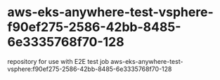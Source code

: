 # aws-eks-anywhere-test-vsphere-f90ef275-2586-42bb-8485-6e3335768f70-128
repository for use with E2E test job aws-eks-anywhere-test-vsphere:f90ef275-2586-42bb-8485-6e3335768f70-128
